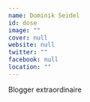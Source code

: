 ```yaml
---
name: Dominik Seidel
id: dose
image: ""
cover: null
website: null
twitter: ""
facebook: null
location: ""
---
```

Blogger extraordinaire